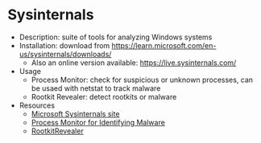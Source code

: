 # Sysinternals

* Description: suite of tools for analyzing Windows systems
* Installation: download from <https://learn.microsoft.com/en-us/sysinternals/downloads/>
  * Also an online version available: <https://live.sysinternals.com/>
* Usage
  * Process Monitor: check for suspicious or unknown processes, can be usaed with netstat to track malware
  * Rootkit Revealer: detect rootkits or malware
* Resources
  * [Microsoft Sysinternals site](https://learn.microsoft.com/en-us/sysinternals/)
  * [Process Monitor for Identifying Malware](https://www.techrepublic.com/article/how-to-track-down-malware-from-your-firewall-with-basic-tools/)
  * [RootkitRevealer](https://learn.microsoft.com/en-us/sysinternals/downloads/rootkit-revealer)